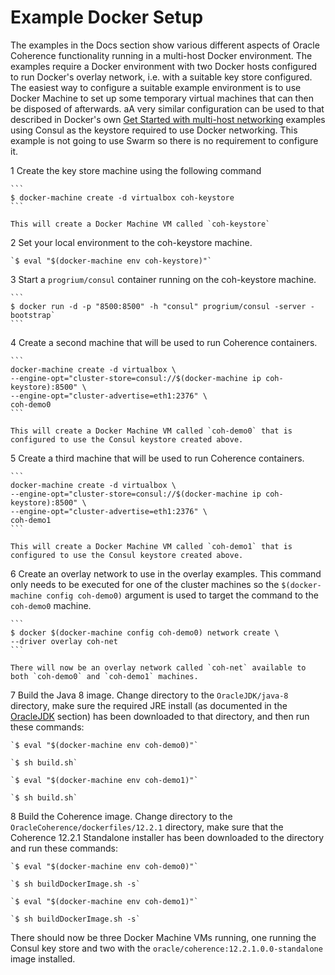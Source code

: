 # Example Docker Setup
The examples in the Docs section show various different aspects of Oracle Coherence functionality running in a multi-host Docker environment. The examples require a Docker environment with two Docker hosts configured to run Docker's overlay network, i.e. with a suitable key store configured. The easiest way to configure a suitable example environment is to use Docker Machine to set up some temporary virtual machines that can then be disposed of afterwards. aA very similar configuration can be used to that described in Docker's own [Get Started with multi-host networking](https://docs.docker.com/engine/userguide/networking/get-started-overlay/) examples using Consul as the keystore required to use Docker networking. This example is not going to use Swarm so there is no requirement to configure it. 

1 Create the key store machine using the following command

    ```
    $ docker-machine create -d virtualbox coh-keystore
    ```
    
    This will create a Docker Machine VM called `coh-keystore`
    
2 Set your local environment to the coh-keystore machine.
    
    `$ eval "$(docker-machine env coh-keystore)"`
    
3 Start a `progrium/consul` container running on the coh-keystore machine.
    
    ```
    $ docker run -d -p "8500:8500" -h "consul" progrium/consul -server -bootstrap`
    ```
    
4 Create a second machine that will be used to run Coherence containers.
    
    ```
    docker-machine create -d virtualbox \
    --engine-opt="cluster-store=consul://$(docker-machine ip coh-keystore):8500" \
    --engine-opt="cluster-advertise=eth1:2376" \
    coh-demo0
    ```

    This will create a Docker Machine VM called `coh-demo0` that is configured to use the Consul keystore created above.
    
5 Create a third machine that will be used to run Coherence containers.

    ```
    docker-machine create -d virtualbox \
    --engine-opt="cluster-store=consul://$(docker-machine ip coh-keystore):8500" \
    --engine-opt="cluster-advertise=eth1:2376" \
    coh-demo1
    ```

    This will create a Docker Machine VM called `coh-demo1` that is configured to use the Consul keystore created above.
    
6 Create an overlay network to use in the overlay examples. This command only needs to be executed for one of the cluster machines so the `$(docker-machine config coh-demo0)` argument is used to target the command to the `coh-demo0` machine. 
    
    ```
    $ docker $(docker-machine config coh-demo0) network create \
    --driver overlay coh-net
    ```

    There will now be an overlay network called `coh-net` available to both `coh-demo0` and `coh-demo1` machines.
    
7 Build the Java 8 image. Change directory to the `OracleJDK/java-8` directory, make sure the required JRE install (as documented in the [OracleJDK](../../../OracleJDK) section) has been downloaded to that directory, and then run these commands:
    
    `$ eval "$(docker-machine env coh-demo0)"`
    
    `$ sh build.sh`
    
    `$ eval "$(docker-machine env coh-demo1)"`
    
    `$ sh build.sh`
    
8 Build the Coherence image. Change directory to the `OracleCoherence/dockerfiles/12.2.1` directory, make sure that the Coherence 12.2.1 Standalone installer has been downloaded to the directory and run these commands:
    
    `$ eval "$(docker-machine env coh-demo0)"`
    
    `$ sh buildDockerImage.sh -s`
    
    `$ eval "$(docker-machine env coh-demo1)"`
    
    `$ sh buildDockerImage.sh -s`
    
There should now be three Docker Machine VMs running, one running the Consul key store and two with the `oracle/coherence:12.2.1.0.0-standalone` image installed.